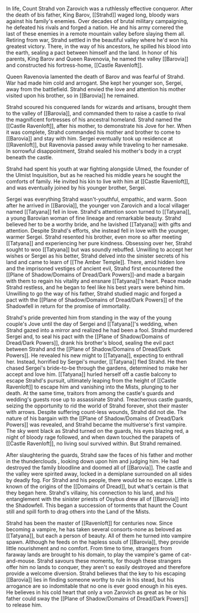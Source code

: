 In life, Count Strahd von Zarovich was a ruthlessly effective conqueror. After the death of bis father, King Barov, [[Strahd]] waged long, bloody wars against his family's enemies. Over decades of brutal military campaigning, he defeated his rivals and forged a nation. He and his army cornered the last of these enemies in a remote mountain valley before slaying them all. Retiring from war, Strahd settled in the beautiful valley where he'd won his greatest victory. There, in the way of his ancestors, he spilled his blood into the earth, sealing a pact between himself and the land. In honor of his parents, King Barov and Queen Ravenovia, he named the valley [[Barovia]] and constructed his fortress-home, [[Castle Ravenloft]].

Queen Ravenovia lamented the death of Barov and was fearful of Strahd. War had made him cold and arrogant. She kept her younger son, Sergei, away from the battlefield. Strahd envied the love and attention his mother visited upon his brother, so in [[Barovia]] he remained.

Strahd scoured his conquered lands for wizards and artisans, brought them to the valley of [[Barovia]], and commanded them to raise a castle to rival the magnificent fortresses of his ancestral homeland. Strahd named the [[Castle Ravenloft]], after his mother, to demonstrate his Jove for her. When it was complete, Strahd commanded his mother and brother to come to [[Barovia]] and stay with him. Sergei eventually took up residence at [[Ravenloft]], but Ravenovia passed away while traveling to her namesake. In sorrowful disappointment, Strahd sealed his mother's body in a crypt beneath the castle.

Strahd had spent his youth at war fighting alongside Ulmed, the founder of the Ulmist Inquisition, but as he reached his middle years he sought the comforts of family. He invited his kin to live with him at [[Castle Ravenloft]], and was eventually joined by his younger brother, Sergei.

Sergei was everything Strahd wasn't-youthful, empathic, and warm. Soon after he arrived in [[Barovia]], the younger von Zarovich and a local villager named [[Tatyana]] fell in love. Strahd's attention soon turned to [[Tatyana]], a young Barovian woman of fine lineage and remarkable beauty. Strahd believed her to be a worthy bride, and he lavished [[Tatyana]] with gifts and attention. Despite Strahd's efforts, she instead fell in love with the younger, warmer Sergei.  Strahd resented his brother, even more so after meeting [[Tatyana]] and experiencing her pure kindness. Obsessing over her, Strahd sought to woo [[Tatyana]] but was soundly rebuffed. Unwilling to accept her wishes or Sergei as his better, Strahd delved into the sinister secrets of his land and came to learn of [[The Amber Temple]]. There, amid hidden lore and the imprisoned vestiges of ancient evil, Strahd first encountered the [[Plane of Shadow/Domains of Dread/Dark Powers]]-and made a bargain with them to regain his vitality and ensnare [[Tatyana]]'s heart.  Peace made Strahd restless, and he began to feel like his best years were behind him. Unwilling to go the way of his father, Strahd studied magic and forged a pact with the [[Plane of Shadow/Domains of Dread/Dark Powers]] of the Shadowfell in return for the promise of immortality. 

Strahd's pride prevented him from standing in the way of the young couple's Jove until the day of Sergei and [[Tatyana]]'s wedding, when Strahd gazed into a mirror and realized he had been a fool. Strahd murdered Sergei and, to seal his pact with the [[Plane of Shadow/Domains of Dread/Dark Powers]], drank his brother's blood, sealing the evil pact between Strahd and the [[Plane of Shadow/Domains of Dread/Dark Powers]]. He revealed his new might to [[Tatyana]], expecting to enthrall her. Instead, horrified by Sergei's murder, [[Tatyana]] fled Strahd. He then chased Sergei's bride-to-be through the gardens, determined to make her accept and love him. [[Tatyana]] hurled herself off a castle balcony to escape Strahd's pursuit, ultimately leaping from the height of [[Castle Ravenloft]] to escape him and vanishing into the Mists, plunging to her death. At the same time, traitors from among the castle's guards and wedding's guests rose up to assassinate Strahd. Treacherous castle guards, seizing the opportunity to rid the world of Strahd forever, shot their master with arrows. Despite suffering count-less wounds, Strahd did not die. The nature of his bargain with the [[Plane of Shadow/Domains of Dread/Dark Powers]] was revealed, and Strahd became the multiverse's first vampire. The sky went black as Strahd turned on the guards, his eyes blazing red, a night of bloody rage followed, and when dawn touched the parapets of [[Castle Ravenloft]], no living soul survived within. But Strahd remained.

After slaughtering the guards, Strahd saw the faces of his father and mother in the thunderclouds , looking down upon him and judging him. He had destroyed the family bloodline and doomed all of [[Barovia]]. The castle and the valley were spirited away, locked in a demiplane surrounded on all sides by deadly fog. For Strahd and his people, there would be no escape. Little is known of the origins of the [[Domains of Dread]], but what's certain is that they began here. Strahd's villainy, his connection to his land, and his entanglement with the sinister priests of Osybus drew all of [[Barovia]] into the Shadowfell. This began a succession of torments that haunt the Count still and spill forth to drag others into the Land of the Mists.

Strahd has been the master of [[Ravenloft]] for centuries now. Since becoming a vampire, he has taken several consorts-none as beloved as [[Tatyana]], but each a person of beauty. All of them he turned into vampire spawn. Although he feeds on the hapless souls of [[Barovia]], they provide little nourishment and no comfort. From time to time, strangers from faraway lands are brought to his domain, to play the vampire's game of cat-and-mouse. Strahd savours these moments, for though these strangers offer him no lands to conquer, they aren't so easily destroyed and therefore provide a welcome diversion. Strahd believes that the key to his escaping [[Barovia]] lies in finding someone worthy to rule in his stead, but his arrogance are so indomitable that no one is ever good enough in his eyes. He believes in his cold heart that only a von Zarovich as great as he or his father could sway the [[Plane of Shadow/Domains of Dread/Dark Powers]] to release him.



